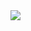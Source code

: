 <img src="https://capsule-render.vercel.app/api?type=waving&color=gradient&height=200&section=header&text=Hi!%20i'm%20Yunchan&fontSize=90&fontColor=FFFFFF" />
